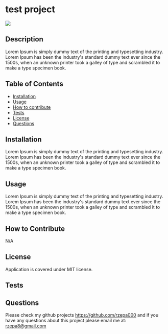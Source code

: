 # test project

<img src="https://img.shields.io/badge/license-MIT-blue">

## Description

Lorem Ipsum is simply dummy text of the printing and typesetting industry. Lorem Ipsum has been the industry's standard dummy text ever since the 1500s, when an unknown printer took a galley of type and scrambled it to make a type specimen book. 

## Table of Contents

- [Installation](#installation)
- [Usage](#usage)
- [How to contribute](#how-to-contribute)
- [Tests](#tests)
- [License](#license)
- [Questions](#questions)

## Installation

Lorem Ipsum is simply dummy text of the printing and typesetting industry. Lorem Ipsum has been the industry's standard dummy text ever since the 1500s, when an unknown printer took a galley of type and scrambled it to make a type specimen book.

## Usage

Lorem Ipsum is simply dummy text of the printing and typesetting industry. Lorem Ipsum has been the industry's standard dummy text ever since the 1500s, when an unknown printer took a galley of type and scrambled it to make a type specimen book.

## How to Contribute

N/A 

## License

Application is covered under MIT license.

## Tests

 

## Questions

Please check my github projects  https://github.com/rzepa000 
and if you have any questions about this project please email me at: rzepa8@gmail.com 
